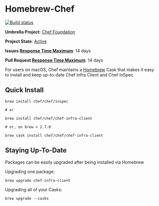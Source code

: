 # Homebrew-Chef
[![Build status](https://badge.buildkite.com/aca5f240e299768ef33c8ccd90c4f713d56e811e9af8d0300c.svg?branch=master)](https://buildkite.com/chef-oss/chef-homebrew-chef-master-verify)

**Umbrella Project**: [Chef Foundation](https://github.com/chef/chef-oss-practices/blob/master/projects/chef-foundation.md)

**Project State**: [Active](https://github.com/chef/chef-oss-practices/blob/master/repo-management/repo-states.md#active)

**Issues [Response Time Maximum](https://github.com/chef/chef-oss-practices/blob/master/repo-management/repo-states.md)**: 14 days

**Pull Request [Response Time Maximum](https://github.com/chef/chef-oss-practices/blob/master/repo-management/repo-states.md)**: 14 days

For users on macOS, Chef maintains a [Homebrew](https://brew.sh/) Cask that makes it easy to install and keep up-to-date Chef Infra Client and Chef InSpec.

## Quick Install

```
brew install chef/chef/inspec

# or 

brew install chef/chef/chef-infra-client

# or, on brew < 2.7.0

brew cask install chef/chef/chef-infra-client
```

## Staying Up-To-Date

Packages can be easily upgraded after being installed via Homebrew

Upgrading one package:

```
brew upgrade chef-infra-client
```

Upgrading all of your Casks:

```
brew upgrade --casks
```
